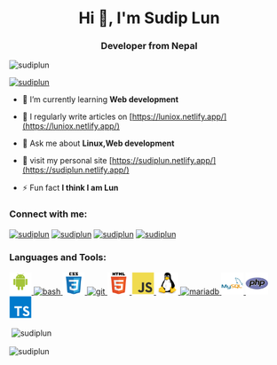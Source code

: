 <h1 align="center">Hi 👋, I'm Sudip Lun</h1>
<h3 align="center">Developer from Nepal</h3>

<p align="left"> <img src="https://komarev.com/ghpvc/?username=sudiplun&label=Profile%20views&color=0e75b6&style=flat" alt="sudiplun" /> </p>

<p align="left"> <a href="https://twitter.com/sudiplun" target="blank"><img src="https://img.shields.io/twitter/follow/sudiplun?logo=twitter&style=for-the-badge" alt="sudiplun" /></a> </p>

- 🌱 I’m currently learning **Web development**

- 📝 I regularly write articles on [https://luniox.netlify.app/](https://luniox.netlify.app/)

- 💬 Ask me about **Linux,Web development**

- 📄 visit my personal site [https://sudiplun.netlify.app/](https://sudiplun.netlify.app/)

- ⚡ Fun fact **I think I am Lun**

<h3 align="left">Connect with me:</h3>
<p align="left">
<a href="https://twitter.com/sudiplun" target="blank"><img align="center" src="https://raw.githubusercontent.com/rahuldkjain/github-profile-readme-generator/master/src/images/icons/Social/twitter.svg" alt="sudiplun" height="30" width="40" /></a>
<a href="https://linkedin.com/in/sudiplun" target="blank"><img align="center" src="https://raw.githubusercontent.com/rahuldkjain/github-profile-readme-generator/master/src/images/icons/Social/linked-in-alt.svg" alt="sudiplun" height="30" width="40" /></a>
<a href="https://stackoverflow.com/users/sudiplun" target="blank"><img align="center" src="https://raw.githubusercontent.com/rahuldkjain/github-profile-readme-generator/master/src/images/icons/Social/stack-overflow.svg" alt="sudiplun" height="30" width="40" /></a>
<a href="https://instagram.com/sudiplun" target="blank"><img align="center" src="https://raw.githubusercontent.com/rahuldkjain/github-profile-readme-generator/master/src/images/icons/Social/instagram.svg" alt="sudiplun" height="30" width="40" /></a>
</p>

<h3 align="left">Languages and Tools:</h3>
<p align="left"> <a href="https://developer.android.com" target="_blank" rel="noreferrer"> <img src="https://raw.githubusercontent.com/devicons/devicon/master/icons/android/android-original-wordmark.svg" alt="android" width="40" height="40"/> </a> <a href="https://www.gnu.org/software/bash/" target="_blank" rel="noreferrer"> <img src="https://www.vectorlogo.zone/logos/gnu_bash/gnu_bash-icon.svg" alt="bash" width="40" height="40"/> </a> <a href="https://www.w3schools.com/css/" target="_blank" rel="noreferrer"> <img src="https://raw.githubusercontent.com/devicons/devicon/master/icons/css3/css3-original-wordmark.svg" alt="css3" width="40" height="40"/> </a> <a href="https://git-scm.com/" target="_blank" rel="noreferrer"> <img src="https://www.vectorlogo.zone/logos/git-scm/git-scm-icon.svg" alt="git" width="40" height="40"/> </a> <a href="https://www.w3.org/html/" target="_blank" rel="noreferrer"> <img src="https://raw.githubusercontent.com/devicons/devicon/master/icons/html5/html5-original-wordmark.svg" alt="html5" width="40" height="40"/> </a> <a href="https://developer.mozilla.org/en-US/docs/Web/JavaScript" target="_blank" rel="noreferrer"> <img src="https://raw.githubusercontent.com/devicons/devicon/master/icons/javascript/javascript-original.svg" alt="javascript" width="40" height="40"/> </a> <a href="https://www.linux.org/" target="_blank" rel="noreferrer"> <img src="https://raw.githubusercontent.com/devicons/devicon/master/icons/linux/linux-original.svg" alt="linux" width="40" height="40"/> </a> <a href="https://mariadb.org/" target="_blank" rel="noreferrer"> <img src="https://www.vectorlogo.zone/logos/mariadb/mariadb-icon.svg" alt="mariadb" width="40" height="40"/> </a> <a href="https://www.mysql.com/" target="_blank" rel="noreferrer"> <img src="https://raw.githubusercontent.com/devicons/devicon/master/icons/mysql/mysql-original-wordmark.svg" alt="mysql" width="40" height="40"/> </a> <a href="https://www.php.net" target="_blank" rel="noreferrer"> <img src="https://raw.githubusercontent.com/devicons/devicon/master/icons/php/php-original.svg" alt="php" width="40" height="40"/> </a> <a href="https://www.typescriptlang.org/" target="_blank" rel="noreferrer"> <img src="https://raw.githubusercontent.com/devicons/devicon/master/icons/typescript/typescript-original.svg" alt="typescript" width="40" height="40"/> </a> </p>

<p>&nbsp;<img align="center" src="https://github-readme-stats.vercel.app/api?username=sudiplun&show_icons=true&locale=en" alt="sudiplun" /></p>

<p><img align="center" src="https://github-readme-streak-stats.herokuapp.com/?user=sudiplun&" alt="sudiplun" /></p>

